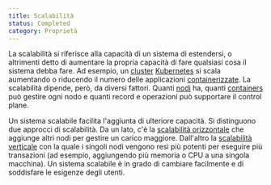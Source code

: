 ```yaml
---
title: Scalabilità
status: Completed
category: Proprietà
---
```


La scalabilità si riferisce alla capacità di un sistema di estendersi, o altrimenti detto di aumentare la propria capacità di fare qualsiasi cosa il sistema debba fare. Ad esempio, un [cluster](/it/cluster/) [Kubernetes](/it/kubernetes/) si scala aumentando o riducendo il numero delle  applicazioni [containerizzate](/it/containerization/). La scalabilità dipende, però, da diversi fattori. Quanti [nodi](/it/nodes/) ha, quanti [containers](/it/container/) può gestire ogni nodo e quanti record e operazioni può supportare il control plane.

Un sistema scalabile facilita l'aggiunta di ulteriore capacità. Si distinguono due approcci di scalabilità. Da un lato, c'è la [scalabilità orizzontale](/it/horizontal_scaling/) che aggiunge altri nodi per gestire un carico maggiore. Dall'altro la [scalabilità verticale](/it/vertical_scaling/) con la quale i singoli nodi vengono resi più potenti per eseguire più transazioni (ad esempio, aggiungendo più memoria o CPU a una singola macchina). Un sistema scalabile è in grado di cambiare facilmente e di soddisfare le esigenze degli utenti.

